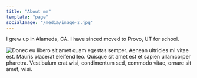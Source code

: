 ```yaml
---
title: "About me"
template: "page"
socialImage: "/media/image-2.jpg"
---
```


I grew up in Alameda, CA. I have sinced moved to Provo, UT for school.

![Donec eu libero sit amet quam egestas semper. Aenean ultricies mi vitae est. Mauris placerat eleifend leo. Quisque sit amet est et sapien ullamcorper pharetra. Vestibulum erat wisi, condimentum sed, commodo vitae, ornare sit amet, wisi.](/media/image-2.jpg)

